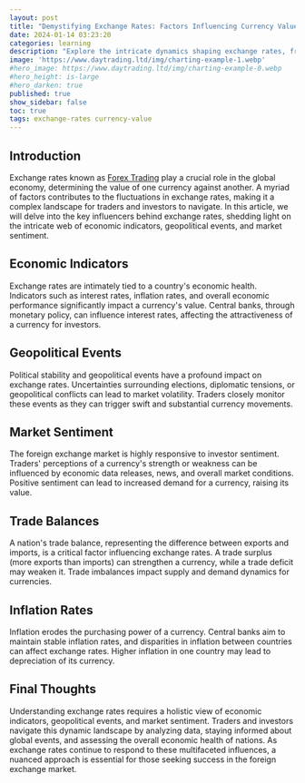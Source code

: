 ```yaml
---
layout: post
title: "Demystifying Exchange Rates: Factors Influencing Currency Values"
date: 2024-01-14 03:23:20
categories: learning
description: "Explore the intricate dynamics shaping exchange rates, from economic indicators to geopolitical events, in this insightful guide to understanding currency value."
image: 'https://www.daytrading.ltd/img/charting-example-1.webp'
#hero_image: https://www.daytrading.ltd/img/charting-example-0.webp
#hero_height: is-large
#hero_darken: true
published: true
show_sidebar: false
toc: true
tags: exchange-rates currency-value
---
```


## Introduction
Exchange rates known as <a href="https://www.daytrading.ltd/learning/what-is-forex-trading">Forex Trading</a> play a crucial role in the global economy, determining the value of one currency against another. A myriad of factors contributes to the fluctuations in exchange rates, making it a complex landscape for traders and investors to navigate. In this article, we will delve into the key influencers behind exchange rates, shedding light on the intricate web of economic indicators, geopolitical events, and market sentiment.

## Economic Indicators
Exchange rates are intimately tied to a country's economic health. Indicators such as interest rates, inflation rates, and overall economic performance significantly impact a currency's value. Central banks, through monetary policy, can influence interest rates, affecting the attractiveness of a currency for investors.

## Geopolitical Events
Political stability and geopolitical events have a profound impact on exchange rates. Uncertainties surrounding elections, diplomatic tensions, or geopolitical conflicts can lead to market volatility. Traders closely monitor these events as they can trigger swift and substantial currency movements.

## Market Sentiment
The foreign exchange market is highly responsive to investor sentiment. Traders' perceptions of a currency's strength or weakness can be influenced by economic data releases, news, and overall market conditions. Positive sentiment can lead to increased demand for a currency, raising its value.

## Trade Balances
A nation's trade balance, representing the difference between exports and imports, is a critical factor influencing exchange rates. A trade surplus (more exports than imports) can strengthen a currency, while a trade deficit may weaken it. Trade imbalances impact supply and demand dynamics for currencies.

## Inflation Rates
Inflation erodes the purchasing power of a currency. Central banks aim to maintain stable inflation rates, and disparities in inflation between countries can affect exchange rates. Higher inflation in one country may lead to depreciation of its currency.

## Final Thoughts
Understanding exchange rates requires a holistic view of economic indicators, geopolitical events, and market sentiment. Traders and investors navigate this dynamic landscape by analyzing data, staying informed about global events, and assessing the overall economic health of nations. As exchange rates continue to respond to these multifaceted influences, a nuanced approach is essential for those seeking success in the foreign exchange market.

<script type='application/ld+json'>
{
  "@context": "https://schema.org",
  "@type": "FAQPage",
  "mainEntity": [
    {
      "@type": "Question",
      "name": "What determines exchange rates?",
      "acceptedAnswer": {
        "@type": "Answer",
        "text": "Exchange rates are influenced by economic indicators, geopolitical events, and market sentiment."
      }
    },
    {
      "@type": "Question",
      "name": "How do economic indicators affect currency values?",
      "acceptedAnswer": {
        "@type": "Answer",
        "text": "Economic indicators such as interest rates and inflation significantly impact a currency's value."
      }
    },
    {
      "@type": "Question",
      "name": "Why are geopolitical events important for exchange rates?",
      "acceptedAnswer": {
        "@type": "Answer",
        "text": "Geopolitical events can lead to market volatility, impacting currency values based on political stability or unrest."
      }
    },
    {
      "@type": "Question",
      "name": "What role does market sentiment play in the forex market?",
      "acceptedAnswer": {
        "@type": "Answer",
        "text": "Market sentiment influences traders' perceptions, affecting demand for currencies and subsequent value fluctuations."
      }
    },
    {
      "@type": "Question",
      "name": "How do trade balances impact exchange rates?",
      "acceptedAnswer": {
        "@type": "Answer",
        "text": "Trade imbalances, such as trade surpluses or deficits, can affect supply and demand dynamics, influencing currency values."
      }
    },
    {
      "@type": "Question",
      "name": "Why are inflation rates crucial in understanding exchange rates?",
      "acceptedAnswer": {
        "@type": "Answer",
        "text": "Disparities in inflation rates between countries can impact currency values, with higher inflation potentially leading to depreciation."
      }
    }
  ]
}
</script>